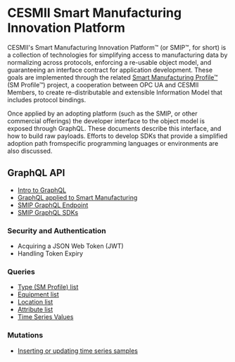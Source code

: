 # CESMII Smart Manufacturing Innovation Platform
CESMII's Smart Manufacturing Innovation Platform™ (or SMIP™, for short) is a collection of technologies for simplifying access to manufacturing data by normalizing across protocols, enforcing a re-usable object model, and guaranteeing an interface contract for application development. These goals are implemented through the related [Smart Manufacturing Profile™](https://github.com/cesmii/SMProfiles) (SM Profile™) project, a cooperation between OPC UA and CESMII Members, to create re-distributable and extensible Information Model that includes protocol bindings. 

Once applied by an adopting platform (such as the SMIP, or other commercial offerings) the developer interface to the object model is exposed through GraphQL. These documents describe this interface, and how to build raw payloads. Efforts to develop SDKs that provide a simplified adoption path fromspecific programming languages or environments are also discussed.

## GraphQL API
* [Intro to GraphQL](https://github.com/cesmii/API/wiki/Intro-to-GraphQL)
* [GraphQL applied to Smart Manufacturing](https://github.com/cesmii/API/wiki/GraphQL-applied-to-Smart-Manufacturing)
* [SMIP GraphQL Endpoint](https://github.com/cesmii/API/wiki/SMIP-GraphQL-Endpoint)
* [SMIP GraphQL SDKs](https://github.com/cesmii/API/wiki/SMIP-GraphQL-SDKs)

### Security and Authentication
* Acquiring a JSON Web Token (JWT)
* Handling Token Expiry

### Queries
* [Type (SM Profile) list](https://github.com/cesmii/API/wiki/GraphQL-Queries#query-types)
* [Equipment list](https://github.com/cesmii/API/wiki/GraphQL-Queries#query-equipment)
* [Location list](https://github.com/cesmii/API/wiki/GraphQL-Queries#query-locations)
* [Attribute list](https://github.com/cesmii/API/wiki/GraphQL-Queries#query-attributes)
* [Time Series Values](https://github.com/cesmii/API/wiki/GraphQL-Queries#query-timeseries)

### Mutations
* [Inserting or updating time series samples](https://github.com/cesmii/API/wiki/Inserting-or-Updating-Time-Series-Samples)